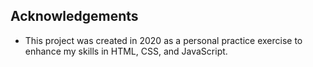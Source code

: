 ## Acknowledgements
- This project was created in 2020 as a personal practice exercise to enhance my skills in HTML, CSS, and JavaScript.
